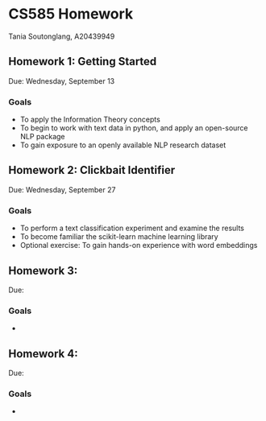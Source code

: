 # CS585 Homework
Tania Soutonglang, A20439949

## Homework 1: Getting Started
Due: Wednesday, September 13

### Goals
- To apply the Information Theory concepts
- To begin to work with text data in python, and apply an open-source NLP package
- To gain exposure to an openly available NLP research dataset

## Homework 2: Clickbait Identifier
Due: Wednesday, September 27

### Goals
- To perform a text classification experiment and examine the results
- To become familiar the scikit-learn machine learning library
- Optional exercise: To gain hands-on experience with word embeddings

## Homework 3:
Due:

### Goals
- 

## Homework 4:
Due:

### Goals
- 
